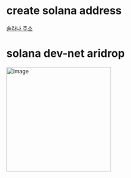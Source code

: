 # create solana address 
[솔라나 주소](https://solscan.io/account/ZAzLZV81BF8mwnZUrLkx5Ut5k3KtHpV51nL6f7zcvvX) 

# solana dev-net aridrop
<img width="273" alt="image" src="https://github.com/user-attachments/assets/5b082c0a-0c48-4827-a342-3ea666136ac2" />
